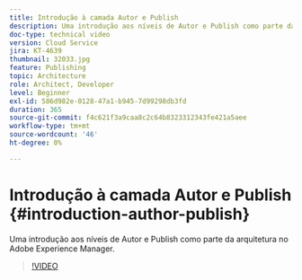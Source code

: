 ```yaml
---
title: Introdução à camada Autor e Publish
description: Uma introdução aos níveis de Autor e Publish como parte da arquitetura no Adobe Experience Manager.
doc-type: technical video
version: Cloud Service
jira: KT-4639
thumbnail: 32033.jpg
feature: Publishing
topic: Architecture
role: Architect, Developer
level: Beginner
exl-id: 586d982e-0128-47a1-b945-7d99298db3fd
duration: 365
source-git-commit: f4c621f3a9caa8c2c64b8323312343fe421a5aee
workflow-type: tm+mt
source-wordcount: '46'
ht-degree: 0%

---
```


# Introdução à camada Autor e Publish {#introduction-author-publish}

Uma introdução aos níveis de Autor e Publish como parte da arquitetura no Adobe Experience Manager.

>[!VIDEO](https://video.tv.adobe.com/v/32033?quality=12&learn=on)
